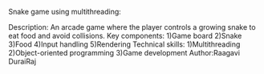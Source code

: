 Snake game using multithreading:

Description: An arcade game where the player controls a growing snake to eat food and avoid collisions.
Key components:
    1)Game board
    2)Snake
    3)Food
    4)Input handling
    5)Rendering
Technical skills:
    1)Multithreading
    2)Object-oriented programming
    3)Game development
Author:Raagavi DuraiRaj
